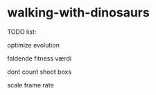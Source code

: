 walking-with-dinosaurs
======================

TODO list:

optimize evolution

faldende fitness værdi

dont count shoot boxs

scale frame rate